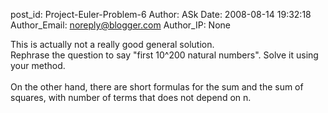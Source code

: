 post_id: Project-Euler-Problem-6
Author: ASk
Date: 2008-08-14 19:32:18
Author_Email: noreply@blogger.com
Author_IP: None

This is actually not a really good general solution.<br />Rephrase the question to say &quot;first 10^200 natural numbers&quot;. Solve it using your method.<br /><br />On the other hand, there are short formulas for the sum and the sum of squares, with number of terms that does not depend on n.
